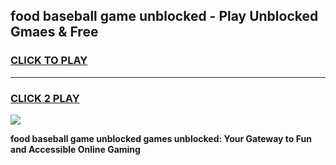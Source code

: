 
## food baseball game unblocked - Play Unblocked Gmaes & Free
<h3>
<a href="https://premium.freeplayer.one?title=food_baseball_game_unblocked&ref=20F">CLICK TO PLAY</a></h3>
<hr>

<h3>
<a href="https://premium.freeplayer.one?title=food_baseball_game_unblocked&ref=20F">CLICK 2 PLAY</a>
  
</h3>

<a href="https://premium.freeplayer.one?title=food_baseball_game_unblocked&ref=20F/"><img src="https://clearcache.store/games.png"></a>


**food baseball game unblocked games unblocked: Your Gateway to Fun and Accessible Online Gaming**
